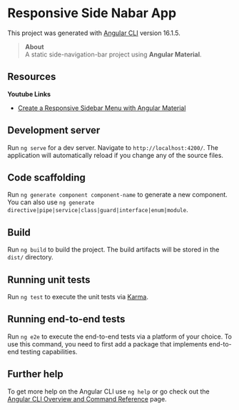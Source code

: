 # Responsive Side Nabar App

This project was generated with [Angular CLI](https://github.com/angular/angular-cli) version 16.1.5.

> **About** <br>
A static side-navigation-bar project using **Angular Material**.

## Resources
**Youtube Links**
- [Create a Responsive Sidebar Menu with Angular Material](https://www.youtube.com/watch?v=4CYuOiRHHA8)

## Development server

Run `ng serve` for a dev server. Navigate to `http://localhost:4200/`. The application will automatically reload if you change any of the source files.

## Code scaffolding

Run `ng generate component component-name` to generate a new component. You can also use `ng generate directive|pipe|service|class|guard|interface|enum|module`.

## Build

Run `ng build` to build the project. The build artifacts will be stored in the `dist/` directory.

## Running unit tests

Run `ng test` to execute the unit tests via [Karma](https://karma-runner.github.io).

## Running end-to-end tests

Run `ng e2e` to execute the end-to-end tests via a platform of your choice. To use this command, you need to first add a package that implements end-to-end testing capabilities.

## Further help

To get more help on the Angular CLI use `ng help` or go check out the [Angular CLI Overview and Command Reference](https://angular.io/cli) page.
